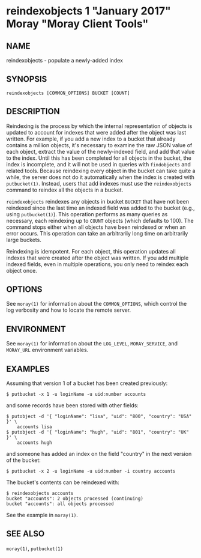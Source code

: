 # reindexobjects 1 "January 2017" Moray "Moray Client Tools"

## NAME

reindexobjects - populate a newly-added index

## SYNOPSIS

`reindexobjects [COMMON_OPTIONS] BUCKET [COUNT]`

## DESCRIPTION

Reindexing is the process by which the internal representation of objects is
updated to account for indexes that were added after the object was last
written.  For example, if you add a new index to a bucket that already contains
a million objects, it's necessary to examine the raw JSON value of each object,
extract the value of the newly-indexed field, and add that value to the index.
Until this has been completed for all objects in the bucket, the index is
incomplete, and it will not be used in queries with `findobjects` and related
tools.  Because reindexing every object in the bucket can take quite a while,
the server does not do it automatically when the index is created with
`putbucket(1)`.  Instead, users that add indexes must use the `reindexobjects`
command to reindex all the objects in a bucket.

`reindexobjects` reindexes any objects in bucket `BUCKET` that have not been
reindexed since the last time an indexed field was added to the bucket (e.g.,
using `putbucket(1)`).  This operation performs as many queries as necessary,
each reindexing up to `COUNT` objects (which defaults to 100).  The command
stops either when all objects have been reindexed or when an error occurs.  This
operation can take an arbitrarily long time on arbitrarily large buckets.

Reindexing is idempotent.  For each object, this operation updates all indexes
that were created after the object was written.  If you add multiple indexed
fields, even in multiple operations, you only need to reindex each object once.

## OPTIONS

See `moray(1)` for information about the `COMMON_OPTIONS`, which control
the log verbosity and how to locate the remote server.

## ENVIRONMENT

See `moray(1)` for information about the `LOG_LEVEL`, `MORAY_SERVICE`, and
`MORAY_URL` environment variables.

## EXAMPLES

Assuming that version 1 of a bucket has been created previously:

    $ putbucket -x 1 -u loginName -u uid:number accounts

and some records have been stored with other fields:

    $ putobject -d '{ "loginName": "lisa", "uid": "800", "country": "USA" }' \
        accounts lisa
    $ putobject -d '{ "loginName": "hugh", "uid": "801", "country": "UK" }' \
        accounts hugh

and someone has added an index on the field "country" in the next version of
the bucket:

    $ putbucket -x 2 -u loginName -u uid:number -i country accounts

The bucket's contents can be reindexed with:

    $ reindexobjects accounts
    bucket "accounts": 2 objects processed (continuing)
    bucket "accounts": all objects processed

See the example in `moray(1)`.

## SEE ALSO

`moray(1)`, `putbucket(1)`
